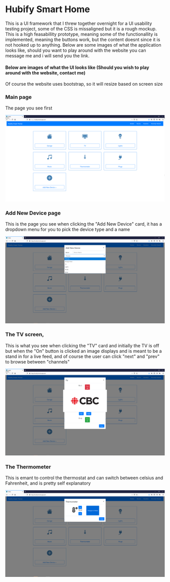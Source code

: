 # Hubify Smart Home

This is a UI framework that I threw together overnight for a UI usability testing project, some of the CSS is missaligned but it is a rough mockup.
This is a high feasabillity prototype, meaning some of the functionallity is implemented, meaning the buttons work, but the content doesnt since it is not hooked up to anything. Below are some images of what the application looks like, should you want to play around with the website you can message me and i will send you the link.

#### Below are images of what the UI looks like (Should you wish to play around with the website, contact me)
Of course the website uses bootstrap, so it will resize based on screen size
 

### Main page
The page you see first

![image of main page](https://github.com/Kingbab1/UIWireframe/blob/master/Main.PNG)

### Add New Device page
This is the page you see when clicking the "Add New Device" card, it has a dropdown menu for you to pick the device type and a name

![image of main page](https://github.com/Kingbab1/UIWireframe/blob/master/Add%20New%20Device.PNG)


### The TV screen, 
This is what you see when clicking the "TV" card and initially the TV is off but when the "On" button is clicked an image displays and is meant to be a stand in for a live feed, and of course the user can click "next" and "prev" to browse between "channels"
 
 ![image of main page](https://github.com/Kingbab1/UIWireframe/blob/master/TV.PNG)
 
 
### The Thermometer
This is emant to control the thermostat and can switch between celsius and Fahrenheit, and is pretty self explanatory
 
 ![image of main page](https://github.com/Kingbab1/UIWireframe/blob/master/Thermo.PNG)
